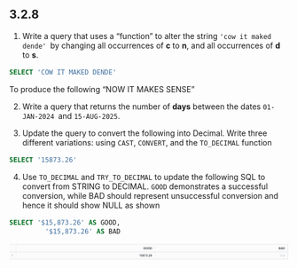 ## 3.2.8

1. Write a query that uses a “function” to alter the string `'cow it maked dende' `by changing all occurrences of **c** to **n**, and all occurrences of **d** to **s**.

```sql
SELECT 'COW IT MAKED DENDE'
```

To produce the following “NOW IT MAKES SENSE”

2. Write a query that returns the number of **days** between the dates `01-JAN-2024 `and `15-AUG-2025`.

3. Update the query to convert the following into Decimal. Write three different variations: using `CAST`, `CONVERT`, and the `TO_DECIMAL` function

```sql
SELECT '15873.26'
```

4. Use `TO_DECIMAL` and `TRY_TO_DECIMAL` to update the following SQL to convert from STRING to DECIMAL. `GOOD` demonstrates a successful conversion, while BAD should represent unsuccessful conversion and hence it should show NULL as shown

```sql
SELECT '$15,873.26' AS GOOD,
         '$15,873.26' AS BAD
```

![image-20240702143413177](images/image-20240702143413177.png)

